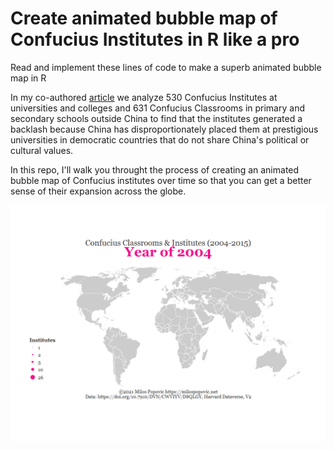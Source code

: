 # Create animated bubble map of Confucius Institutes in R like a pro

Read and implement these lines of code to make a superb animated bubble map in R

In my co-authored [article](https://www.tandfonline.com/doi/full/10.1080/09668136.2020.1785397) we analyze 530 Confucius Institutes at universities and
colleges and 631 Confucius Classrooms in primary and secondary schools outside China to find that the institutes generated a backlash because China has disproportionately placed them at prestigious universities in democratic countries that do not share China's political or cultural values.

In this repo, I'll walk you throught the process of creating an animated bubble map of Confucius institutes over time so that you can get a better sense of their expansion across the globe.

![alt text](https://github.com/milos-agathon/confucius_bubble_map/blob/main/ci.gif?raw=true)

